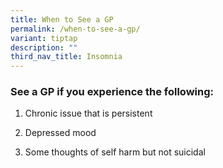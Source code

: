 ```yaml
---
title: When to See a GP
permalink: /when-to-see-a-gp/
variant: tiptap
description: ""
third_nav_title: Insomnia
---
```

<h3>See a GP if you experience the following:</h3>
<ol data-tight="true" class="tight">
<li>
<p>Chronic issue that is persistent</p>
</li>
<li>
<p>Depressed mood</p>
</li>
<li>
<p>Some thoughts of self harm but not suicidal</p>
</li>
</ol>
<p></p>